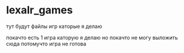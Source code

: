 # lexalr_games
тут будут файлы игр каторые я делаю

покачто есть 1 игра каторую я делаю но покачто не могу выложить сюда потомучто игра не готова
